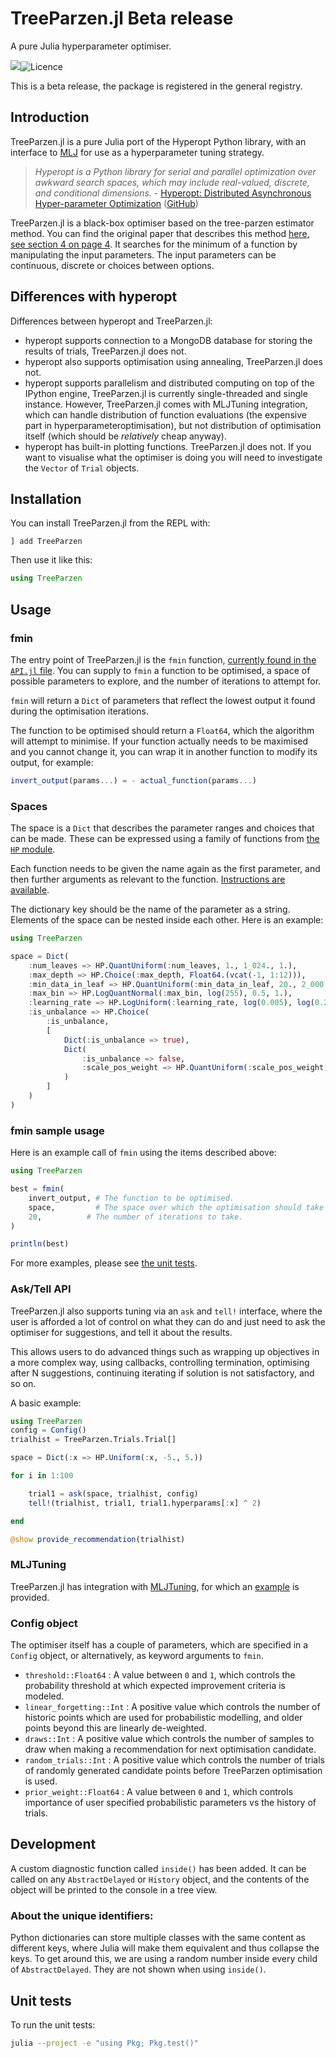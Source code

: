 # TreeParzen.jl **Beta release**

A pure Julia hyperparameter optimiser.

![](https://github.com/IQVIA-ML/TreeParzen.jl/workflows/build/badge.svg)![Licence](https://img.shields.io/badge/License-BSD%203--Clause-lime.svg?style=flat)

This is a beta release, the package is registered in the general registry.

## Introduction

TreeParzen.jl is a pure Julia port of the Hyperopt Python library, with an interface to [MLJ](https://github.com/alan-turing-institute/MLJ.jl) for use as a hyperparameter tuning strategy.

> *Hyperopt is a Python library for serial and parallel optimization over awkward search spaces, which may include real-valued, discrete, and conditional dimensions.* - [Hyperopt: Distributed Asynchronous Hyper-parameter Optimization](http://hyperopt.github.io/hyperopt) ([GitHub](https://github.com/hyperopt/hyperopt))

TreeParzen.jl is a black-box optimiser based on the tree-parzen estimator method. You can find the original paper that describes this method [here, see section 4 on page 4](https://papers.nips.cc/paper/4443-algorithms-for-hyper-parameter-optimization.pdf). It searches for the minimum of a function by manipulating the input parameters. The input parameters can be continuous, discrete or choices between options.

## Differences with hyperopt

Differences between hyperopt and TreeParzen.jl:

- hyperopt supports connection to a MongoDB database for storing the results of trials, TreeParzen.jl does not.
- hyperopt also supports optimisation using annealing, TreeParzen.jl does not.
- hyperopt supports parallelism and distributed computing on top of the IPython engine, TreeParzen.jl is currently single-threaded and single instance. However, TreeParzen.jl comes with MLJTuning integration, which can handle distribution of function evaluations (the expensive part in hyperparameteroptimisation), but not distribution of optimisation itself (which should be *relatively* cheap anyway).
- hyperopt has built-in plotting functions. TreeParzen.jl does not. If you want to visualise what the optimiser is doing you will need to investigate the `Vector` of `Trial` objects.

## Installation

You can install TreeParzen.jl from the REPL with:

```
] add TreeParzen
```

Then use it like this:

```julia
using TreeParzen
```

## Usage

### fmin

The entry point of TreeParzen.jl is the `fmin` function, [currently found in the `API.jl` file](src/API.jl#L216). You can supply to `fmin` a function to be optimised, a space of possible parameters to explore, and the number of iterations to attempt for.

`fmin` will return a `Dict` of parameters that reflect the lowest output it found during the optimisation iterations.

The function to be optimised should return a `Float64`, which the algorithm will attempt to minimise. If your function actually needs to be maximised and you cannot change it, you can wrap it in another function to modify its output, for example:

``` julia
invert_output(params...) = - actual_function(params...)
```

### Spaces

The space is a `Dict` that describes the parameter ranges and choices that can be made. These can be expressed using a family of functions from [the `HP` module](src/HP.jl).

Each function needs to be given the name again as the first parameter, and then further arguments as relevant to the function. [Instructions are available](docs/hyperparams.md).

The dictionary key should be the name of the parameter as a string. Elements of the space can be nested inside each other. Here is an example:

```julia
using TreeParzen

space = Dict(
    :num_leaves => HP.QuantUniform(:num_leaves, 1., 1_024., 1.),
    :max_depth => HP.Choice(:max_depth, Float64.(vcat(-1, 1:12))),
    :min_data_in_leaf => HP.QuantUniform(:min_data_in_leaf, 20., 2_000., 1.),
    :max_bin => HP.LogQuantNormal(:max_bin, log(255), 0.5, 1.),
    :learning_rate => HP.LogUniform(:learning_rate, log(0.005), log(0.2)),
    :is_unbalance => HP.Choice(
        :is_unbalance,
        [
            Dict(:is_unbalance => true),
            Dict(
                :is_unbalance => false,
                :scale_pos_weight => HP.QuantUniform(:scale_pos_weight, 1., 10., 1.)
            )
        ]
    )
)
```

### fmin sample usage

Here is an example call of `fmin` using the items described above:

```julia
using TreeParzen

best = fmin(
    invert_output, # The function to be optimised.
    space,         # The space over which the optimisation should take place.
    20,          # The number of iterations to take.
)

println(best)
```

For more examples, please see [the unit tests](test/fmin/points.jl).


### Ask/Tell API
TreeParzen.jl also supports tuning via an `ask` and `tell!` interface, where the user is afforded
a lot of control on what they can do and just need to ask the optimiser for suggestions, and tell
it about the results.

This allows users to do advanced things such as wrapping up objectives in
a more complex way, using callbacks, controlling termination, optimising after N suggestions,
continuing iterating if solution is not satisfactory, and so on.

A basic example:
```julia
using TreeParzen
config = Config()
trialhist = TreeParzen.Trials.Trial[]

space = Dict(:x => HP.Uniform(:x, -5., 5.))

for i in 1:100

    trial1 = ask(space, trialhist, config)
    tell!(trialhist, trial1, trial1.hyperparams[:x] ^ 2)

end

@show provide_recommendation(trialhist)
```

### MLJTuning
TreeParzen.jl has integration with [MLJTuning](https://github.com/alan-turing-institute/MLJTuning.jl), for which an [example](docs/examples/simple_mlj_demo) is provided.


### Config object

The optimiser itself has a couple of parameters, which are specified in a `Config` object, or alternatively, as keyword arguments to `fmin`.

- `threshold::Float64` : A value between `0` and `1`, which controls the probability threshold at
    which expected improvement criteria is modeled.
- `linear_forgetting::Int` : A positive value which controls the number of historic points which
    are used for probabilistic modelling, and older points beyond this are linearly
    de-weighted.
- `draws::Int` : A positive value which controls the number of samples to draw when making a
    recommendation for next optimisation candidate.
- `random_trials::Int` : A positive value which controls the number of trials of randomly
    generated candidate points before TreeParzen optimisation is used.
- `prior_weight::Float64` : A value between `0` and `1`, which controls importance of user specified
    probabilistic parameters vs the history of trials.

## Development

A custom diagnostic function called `inside()` has been added. It can be called on any `AbstractDelayed` or `History` object, and the contents of the object will be printed to the console in a tree view.

### About the unique identifiers:

Python dictionaries can store multiple classes with the same content as different keys, where Julia will make them equivalent and thus collapse the keys. To get around this, we are using a random number inside every child of `AbstractDelayed`. They are not shown when using `inside()`.

## Unit tests

To run the unit tests:

```bash
julia --project -e "using Pkg; Pkg.test()"
```
